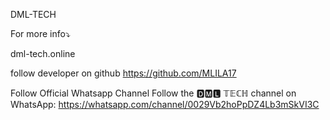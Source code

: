 DML-TECH

For more info⤵

dml-tech.online


follow developer on github
https://github.com/MLILA17


Follow Official Whatsapp Channel 
Follow the 🅳🅼🅻 𝕋𝔼ℂℍ channel on WhatsApp: https://whatsapp.com/channel/0029Vb2hoPpDZ4Lb3mSkVI3C
